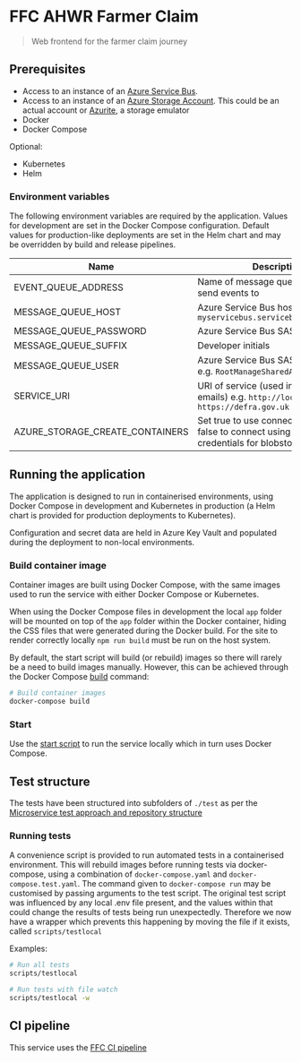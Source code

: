 # FFC AHWR Farmer Claim

> Web frontend for the farmer claim journey

## Prerequisites

- Access to an instance of an
[Azure Service Bus](https://docs.microsoft.com/en-us/azure/service-bus-messaging/).
- Access to an instance of an
[Azure Storage Account](https://docs.microsoft.com/en-us/azure/storage/common/storage-account-overview).
  This could be an actual account or
  [Azurite](https://docs.microsoft.com/en-us/azure/storage/common/storage-use-azurite),
  a storage emulator
- Docker
- Docker Compose

Optional:

- Kubernetes
- Helm

### Environment variables

The following environment variables are required by the application.
Values for development are set in the Docker Compose configuration. Default
values for production-like deployments are set in the Helm chart and may be
overridden by build and release pipelines.

| Name                              | Description                                                                                      |
|-----------------------------------|--------------------------------------------------------------------------------------------------|
| EVENT_QUEUE_ADDRESS               | Name of message queue used to send events to                                                     |
| MESSAGE_QUEUE_HOST                | Azure Service Bus hostname, e.g. `myservicebus.servicebus.windows.net`                           |
| MESSAGE_QUEUE_PASSWORD            | Azure Service Bus SAS policy key                                                                 |
| MESSAGE_QUEUE_SUFFIX              | Developer initials                                                                               |
| MESSAGE_QUEUE_USER                | Azure Service Bus SAS policy name, e.g. `RootManageSharedAccessKey`                              |
| SERVICE_URI                       | URI of service (used in links, in emails) e.g. `http://localhost:3000` or `https://defra.gov.uk` |
| AZURE_STORAGE_CREATE_CONTAINERS   | Set true to use connection string, false to connect using azure credentials for blobstorage      |

## Running the application

The application is designed to run in containerised environments, using Docker
Compose in development and Kubernetes in production (a Helm chart is provided
for production deployments to Kubernetes).

Configuration and secret data are held in Azure Key Vault and populated during
the deployment to non-local environments.

### Build container image

Container images are built using Docker Compose, with the same images used to
run the service with either Docker Compose or Kubernetes.

When using the Docker Compose files in development the local `app` folder will
be mounted on top of the `app` folder within the Docker container, hiding the
CSS files that were generated during the Docker build. For the site to render
correctly locally `npm run build` must be run on the host system.

By default, the start script will build (or rebuild) images so there will
rarely be a need to build images manually. However, this can be achieved
through the Docker Compose
[build](https://docs.docker.com/compose/reference/build/) command:

```sh
# Build container images
docker-compose build
```

### Start

Use the [start script](./scripts/start) to run the service locally which in
turn uses Docker Compose.

## Test structure

The tests have been structured into subfolders of `./test` as per the
[Microservice test approach and repository structure](https://eaflood.atlassian.net/wiki/spaces/FPS/pages/1845396477/Microservice+test+approach+and+repository+structure)

### Running tests

A convenience script is provided to run automated tests in a containerised
environment. This will rebuild images before running tests via docker-compose,
using a combination of `docker-compose.yaml` and `docker-compose.test.yaml`.
The command given to `docker-compose run` may be customised by passing
arguments to the test script.
The original test script was influenced by any local .env file present, and
the values within that could change the results of tests being run unexpectedly.
Therefore we now have a wrapper which prevents this happening by moving the file 
if it exists, called ```scripts/testlocal```

Examples:

```sh
# Run all tests
scripts/testlocal

# Run tests with file watch
scripts/testlocal -w
```

## CI pipeline

This service uses the
[FFC CI pipeline](https://github.com/DEFRA/ffc-jenkins-pipeline-library)
